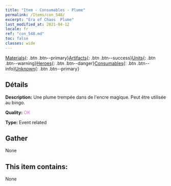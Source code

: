 ```yaml
---
title: "Item - Consumables - Plume"
permalink: /Items/con_548/
excerpt: "Era of Chaos  Plume"
last_modified_at: 2021-04-12
locale: fr
ref: "con_548.md"
toc: false
classes: wide
---
```

 [Materials](/fr/Items/){: .btn .btn--primary}[Artifacts](/fr/Items/Artifacts/){: .btn .btn--success}[Units](/fr/Items/Units/){: .btn .btn--warning}[Heroes](/fr/Items/Heroes/){: .btn .btn--danger}[Consumables](/fr/Items/Consumables/){: .btn .btn--info}[Unknown](/fr/Items/Unknown/){: .btn .btn--primary}

## Détails
 **Description:** Une plume trempée dans de l'encre magique. Peut être utilisée au bingo.

 **Quality:** <span style="color: #DA70D6">OK</span>

 **Type:** Event related

## Gather

  None

## This item contains:

  None

